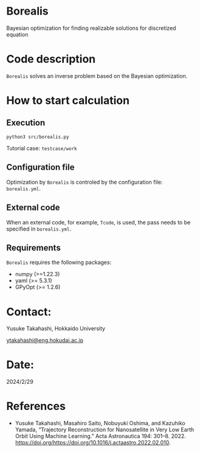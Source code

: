 # Borealis

Bayesian optimization for finding realizable solutions for discretized equation


# Code description

`Borealis` solves an inverse problem based on the Bayesian optimization.


# How to start calculation

## Execution

```console
python3 src/borealis.py
```

Tutorial case: `testcase/work`

## Configuration file

Optimization by `Borealis` is controled by the configuration file: `borealis.yml`.

## External code

When an external code, for example, `Tcode`, is used, the pass needs to be specified in `borealis.yml`.

## Requirements

`Borealis` requires the following packages:

- numpy (>=1.22.3)
- yaml (>= 5.3.1)
- GPyOpt (>= 1.2.6)


# Contact:

Yusuke Takahashi, Hokkaido University

ytakahashi@eng.hokudai.ac.jp


# Date:

2024/2/29


# References

- Yusuke Takahashi, Masahiro Saito, Nobuyuki Oshima, and Kazuhiko Yamada, “Trajectory Reconstruction for Nanosatellite in Very Low Earth Orbit Using Machine Learning.” Acta Astronautica 194: 301–8. 2022. https://doi.org/https://doi.org/10.1016/j.actaastro.2022.02.010.
